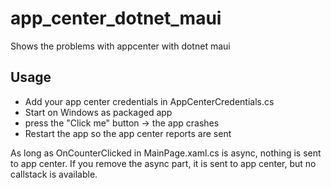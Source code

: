 # app_center_dotnet_maui

Shows the problems with appcenter with dotnet maui

## Usage
- Add your app center credentials in AppCenterCredentials.cs
- Start on Windows as packaged app
- press the "Click me" button -> the app crashes
- Restart the app so the app center reports are sent

As long as OnCounterClicked in MainPage.xaml.cs is async, nothing is sent to app center.
If you remove the async part, it is sent to app center, but no callstack is available.
